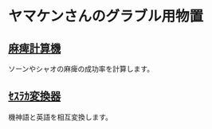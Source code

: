 # ヤマケンさんのグラブル用物置

## [麻痺計算機](gbf_paralysis_calc.html)

ソーンやシャオの麻痺の成功率を計算します。

## [ｾｽﾗｶ変換器](automagod_translator.html)

機神語と英語を相互変換します。
